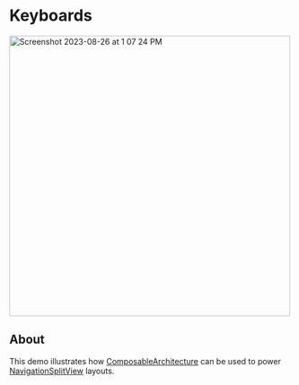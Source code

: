# Keyboards

<img width="500" alt="Screenshot 2023-08-26 at 1 07 24 PM" src="https://github.com/kodydeda4/Keyboards/assets/45678211/aad649c4-f6cd-41d6-bd89-39af5b594d7b">

## About

This demo illustrates how [ComposableArchitecture](https://github.com/pointfreeco/swift-composable-architecture) can be used to power [NavigationSplitView](https://developer.apple.com/documentation/swiftui/navigationsplitview) layouts.


